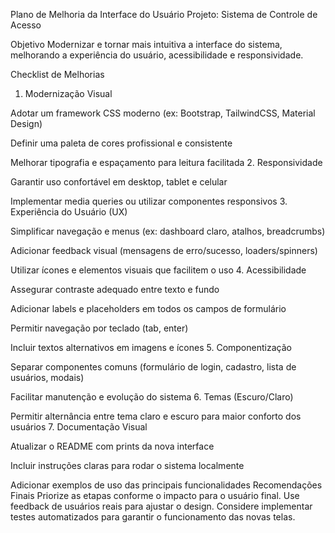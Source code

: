 Plano de Melhoria da Interface do Usuário
Projeto: Sistema de Controle de Acesso

Objetivo
Modernizar e tornar mais intuitiva a interface do sistema, melhorando a experiência do usuário, acessibilidade e responsividade.

Checklist de Melhorias
1. Modernização Visual

Adotar um framework CSS moderno (ex: Bootstrap, TailwindCSS, Material Design)

Definir uma paleta de cores profissional e consistente

Melhorar tipografia e espaçamento para leitura facilitada
2. Responsividade

Garantir uso confortável em desktop, tablet e celular

Implementar media queries ou utilizar componentes responsivos
3. Experiência do Usuário (UX)

Simplificar navegação e menus (ex: dashboard claro, atalhos, breadcrumbs)

Adicionar feedback visual (mensagens de erro/sucesso, loaders/spinners)

Utilizar ícones e elementos visuais que facilitem o uso
4. Acessibilidade

Assegurar contraste adequado entre texto e fundo

Adicionar labels e placeholders em todos os campos de formulário

Permitir navegação por teclado (tab, enter)

Incluir textos alternativos em imagens e ícones
5. Componentização

Separar componentes comuns (formulário de login, cadastro, lista de usuários, modais)

Facilitar manutenção e evolução do sistema
6. Temas (Escuro/Claro)

Permitir alternância entre tema claro e escuro para maior conforto dos usuários
7. Documentação Visual

Atualizar o README com prints da nova interface

Incluir instruções claras para rodar o sistema localmente

Adicionar exemplos de uso das principais funcionalidades
Recomendações Finais
Priorize as etapas conforme o impacto para o usuário final.
Use feedback de usuários reais para ajustar o design.
Considere implementar testes automatizados para garantir o funcionamento das novas telas.


